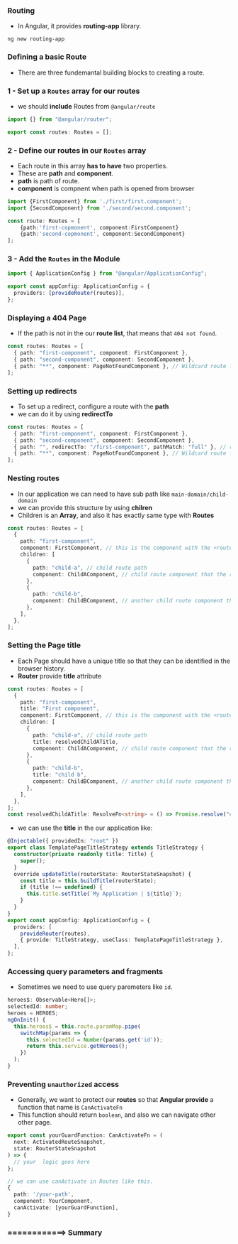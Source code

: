 ### Routing

- In Angular, it provides **routing-app** library.

`ng new routing-app`

### Defining a basic Route

- There are three fundemantal building blocks to creating a route.

### 1 - Set up a `Routes` array for our routes

- we should **include** Routes from `@angular/route`

```ts
import {} from "@angular/router";

export const routes: Routes = [];
```

### 2 - Define our routes in our `Routes` array

- Each route in this array **has to have** two properties.
- These are **path** and **component**.
- **path** is path of route.
- **component** is compnent when path is opened from browser

```ts
import {FirstComponent} from './first/first.component';
import {SecondComponent} from './second/second.component';

const route: Routes = [
    {path:'first-copmonent', component:FirstComponent}
    {path:'second-copmonent', component:SecondComponent}
];
```

### 3 - Add the `Routes` in the Module

```ts
import { ApplicationConfig } from "@angular/ApplicationConfig";

export const appConfig: ApplicationConfig = {
  providers: [provideRouter(routes)],
};
```

### Displaying a 404 Page

- If the path is not in the our **route list**, that means that `404 not found`.

```ts
const routes: Routes = [
  { path: "first-component", component: FirstComponent },
  { path: "second-component", component: SecondComponent },
  { path: "**", component: PageNotFoundComponent }, // Wildcard route for a 404 page
];
```

### Setting up redirects

- To set up a redirect, configure a route with the **path**
- we can do it by using **redirectTo**

```ts
const routes: Routes = [
  { path: "first-component", component: FirstComponent },
  { path: "second-component", component: SecondComponent },
  { path: "", redirectTo: "/first-component", pathMatch: "full" }, // redirect to `first-component`
  { path: "**", component: PageNotFoundComponent }, // Wildcard route for a 404 page
];
```

### Nesting routes

- In our application we can need to have sub path like
  `main-domain/child-domain`
- we can provide this structure by using **chilren**
- Children is an **Array**, and also it has exactly same type with **Routes**

```ts
const routes: Routes = [
  {
    path: "first-component",
    component: FirstComponent, // this is the component with the <router-outlet> in the template
    children: [
      {
        path: "child-a", // child route path
        component: ChildAComponent, // child route component that the router renders
      },
      {
        path: "child-b",
        component: ChildBComponent, // another child route component that the router renders
      },
    ],
  },
];
```

### Setting the Page title

- Each Page should have a unique title so that they can be identified in the browser history.
- **Router** provide **title** attribute

```ts
const routes: Routes = [
  {
    path: "first-component",
    title: "First component",
    component: FirstComponent, // this is the component with the <router-outlet> in the template
    children: [
      {
        path: "child-a", // child route path
        title: resolvedChildATitle,
        component: ChildAComponent, // child route component that the router renders
      },
      {
        path: "child-b",
        title: "child b",
        component: ChildBComponent, // another child route component that the router renders
      },
    ],
  },
];
const resolvedChildATitle: ResolveFn<string> = () => Promise.resolve("child a");
```

- we can use the **title** in the our application like:

```ts
@Injectable({ providedIn: "root" })
export class TemplatePageTitleStrategy extends TitleStrategy {
  constructor(private readonly title: Title) {
    super();
  }
  override updateTitle(routerState: RouterStateSnapshot) {
    const title = this.buildTitle(routerState);
    if (title !== undefined) {
      this.title.setTitle(`My Application | ${title}`);
    }
  }
}
export const appConfig: ApplicationConfig = {
  providers: [
    provideRouter(routes),
    { provide: TitleStrategy, useClass: TemplatePageTitleStrategy },
  ],
};
```

### Accessing query parameters and fragments

- Sometimes we need to use query paremeters like `id`.

```ts
heroes$: Observable<Hero[]>;
selectedId: number;
heroes = HEROES;
ngOnInit() {
  this.heroes$ = this.route.paramMap.pipe(
    switchMap(params => {
      this.selectedId = Number(params.get('id'));
      return this.service.getHeroes();
    })
  );
}
```

### Preventing `unauthorized` access

- Generally, we want to protect our **routes** so that **Angular provide** a function
  that name is `CanActivateFn`
- This function should return `boolean`, and also we can navigate other other page.

```ts
export const yourGuardFunction: CanActivateFn = (
  next: ActivatedRouteSnapshot,
  state: RouterStateSnapshot
) => {
  // your  logic goes here
};

// we can use canActivate in Routes like this.
{
  path: '/your-path',
  component: YourComponent,
  canActivate: [yourGuardFunction],
}
```

### ============> Summary
